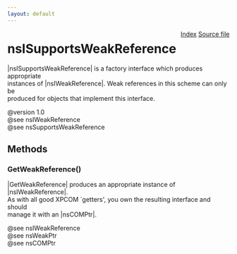 ```yaml
---
layout: default
---
```

<div class='links' style='float:right'><a href="../index.html">Index</a>
<a href="http://dxr.mozilla.org/mozilla-central/source/xpcom/base/nsIWeakReference.idl">Source file</a>
</div>

# nsISupportsWeakReference #
  
|nsISupportsWeakReference| is a factory interface which produces appropriate  
instances of |nsIWeakReference|.  Weak references in this scheme can only be  
produced for objects that implement this interface.  
  
@version 1.0  
@see nsIWeakReference  
@see nsSupportsWeakReference  
  

## Methods ##

### GetWeakReference() ###
  
|GetWeakReference| produces an appropriate instance of |nsIWeakReference|.  
As with all good XPCOM `getters', you own the resulting interface and should  
manage it with an |nsCOMPtr|.  
  
@see nsIWeakReference  
@see nsWeakPtr  
@see nsCOMPtr  
  
